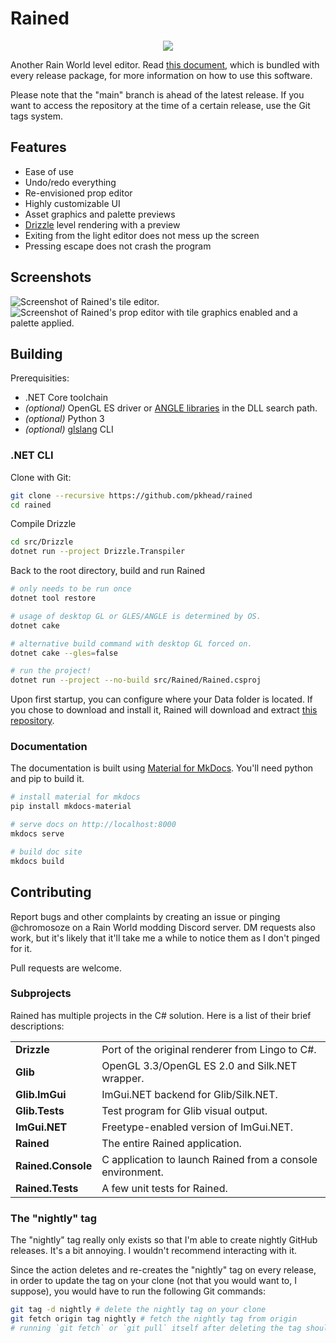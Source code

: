 # Rained
<p align="center">
    <img src="rained-logo.png" />
</p>

Another Rain World level editor. Read [this document](dist/README.md), which is bundled with every release package, for more information on how to use this software.

Please note that the "main" branch is ahead of the latest release. If you want to access the repository
at the time of a certain release, use the Git tags system.

## Features
- Ease of use
- Undo/redo everything
- Re-envisioned prop editor
- Highly customizable UI
- Asset graphics and palette previews
- [Drizzle](https://github.com/SlimeCubed/Drizzle/tree/community) level rendering with a preview
- Exiting from the light editor does not mess up the screen
- Pressing escape does not crash the program

## Screenshots
![Screenshot of Rained's tile editor.](screenshot1.png)
![Screenshot of Rained's prop editor with tile graphics enabled and a palette applied.](screenshot2.png)

## Building
Prerequisities:
 - .NET Core toolchain
 - *(optional)* OpenGL ES driver or [ANGLE libraries](src/Glib/angle) in the DLL search path.
 - *(optional)* Python 3
 - *(optional)* [glslang](https://github.com/KhronosGroup/glslang) CLI

### .NET CLI
Clone with Git:
```bash
git clone --recursive https://github.com/pkhead/rained
cd rained
```

Compile Drizzle
```bash
cd src/Drizzle
dotnet run --project Drizzle.Transpiler
```

Back to the root directory, build and run Rained
```bash
# only needs to be run once
dotnet tool restore

# usage of desktop GL or GLES/ANGLE is determined by OS.
dotnet cake

# alternative build command with desktop GL forced on.
dotnet cake --gles=false

# run the project!
dotnet run --project --no-build src/Rained/Rained.csproj
```
Upon first startup, you can configure where your Data folder is located. If you chose to download and install it, Rained will download and extract [this repository](https://github.com/SlimeCubed/Drizzle.Data/tree/community).

### Documentation
The documentation is built using [Material for MkDocs](https://squidfunk.github.io/mkdocs-material/). You'll need python and pip to build it.

```bash
# install material for mkdocs
pip install mkdocs-material

# serve docs on http://localhost:8000
mkdocs serve

# build doc site
mkdocs build
```

## Contributing
Report bugs and other complaints by creating an issue or pinging @chromosoze on a Rain World modding Discord server. DM requests also work, but it's likely that it'll take me a while to notice them as I don't pinged for it.

Pull requests are welcome.

### Subprojects
Rained has multiple projects in the C# solution. Here is a list of their brief descriptions:

|                    |                                                            |
| ------------------ | ---------------------------------------------------------- |
| **Drizzle**        | Port of the original renderer from Lingo to C#.            |
| **Glib**           | OpenGL 3.3/OpenGL ES 2.0 and Silk.NET wrapper.             |
| **Glib.ImGui**     | ImGui.NET backend for Glib/Silk.NET.                       |
| **Glib.Tests**     | Test program for Glib visual output.                       |
| **ImGui.NET**      | Freetype-enabled version of ImGui.NET.                     |
| **Rained**         | The entire Rained application.                             |
| **Rained.Console** | C application to launch Rained from a console environment. |
| **Rained.Tests**   | A few unit tests for Rained.                               |

### The "nightly" tag
The "nightly" tag really only exists so that I'm able to create nightly GitHub releases. It's a bit annoying. I wouldn't recommend interacting with it.

Since the action deletes and re-creates the "nightly" tag on every release, in order to update the tag
on your clone (not that you would want to, I suppose), you would have to run the following Git commands:
```bash
git tag -d nightly # delete the nightly tag on your clone
git fetch origin tag nightly # fetch the nightly tag from origin
# running `git fetch` or `git pull` itself after deleting the tag should also work.
```
